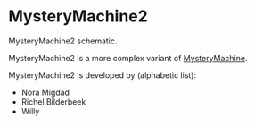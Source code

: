 MysteryMachine2
===============

MysteryMachine2 schematic.

MysteryMachine2 is a more complex variant of [MysteryMachine](https://github.com/richelbilderbeek/MysteryMachine).

MysteryMachine2 is developed by (alphabetic list):
  * Nora Migdad
  * Richel Bilderbeek
  * Willy
